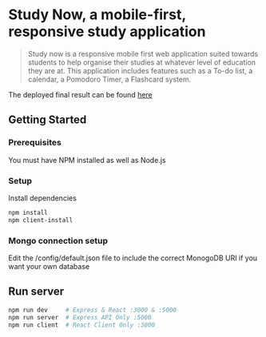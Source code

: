 # Study Now, a mobile-first, responsive study application

> Study now is a responsive mobile first web application suited towards students to help organise their studies at whatever level of education they are at. This application includes features such as a To-do list, a calendar, a Pomodoro Timer, a Flashcard system.

The deployed final result can be found [here](https://blooming-savannah-59517.herokuapp.com/)

## Getting Started

### Prerequisites

You must have NPM installed as well as Node.js

### Setup

Install dependencies

```bash
npm install
npm client-install
```

### Mongo connection setup

Edit the /config/default.json file to include the correct MonogoDB URI if you want your own database

## Run server

```bash
npm run dev     # Express & React :3000 & :5000
npm run server  # Express API Only :5000
npm run client  # React Client Only :3000
```
